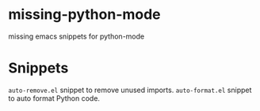 missing-python-mode
===================

missing emacs snippets for python-mode 

Snippets
========

`auto-remove.el` snippet to remove unused imports.
`auto-format.el` snippet to auto format Python code.
